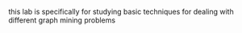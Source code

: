 this lab is specifically for studying basic techniques for dealing with different graph mining problems
